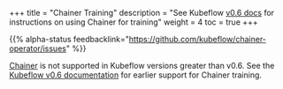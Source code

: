 +++
title = "Chainer Training"
description = "See Kubeflow [v0.6 docs](https://v0-6.kubeflow.org/docs/components/training/chainer/) for instructions on using Chainer for training"
weight = 4
toc = true
+++

{{% alpha-status 
  feedbacklink="https://github.com/kubeflow/chainer-operator/issues" %}}

[Chainer](https://github.com/kubeflow/chainer-operator) is not supported in 
Kubeflow versions greater than v0.6. See the [Kubeflow v0.6 
documentation](https://v0-6.kubeflow.org/docs/components/training/chainer/)
for earlier support for Chainer training.
